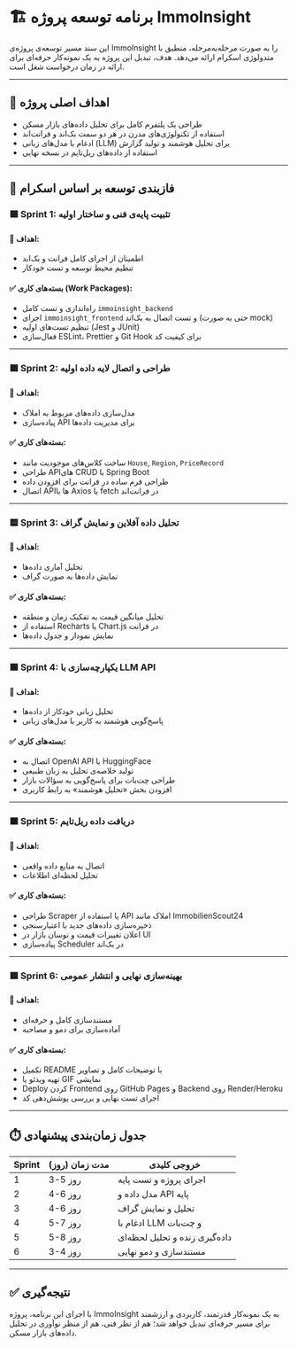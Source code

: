 
# 🏗️ برنامه توسعه پروژه ImmoInsight

این سند مسیر توسعه‌ی پروژه‌ی ImmoInsight را به صورت مرحله‌به‌مرحله، منطبق با متدولوژی اسکرام ارائه می‌دهد. هدف، تبدیل این پروژه به یک نمونه‌کار حرفه‌ای برای ارائه در زمان درخواست شغل است.

---

## 🎯 اهداف اصلی پروژه

- طراحی یک پلتفرم کامل برای تحلیل داده‌های بازار مسکن
- استفاده از تکنولوژی‌های مدرن در هر دو سمت بک‌اند و فرانت‌اند
- ادغام با مدل‌های زبانی (LLM) برای تحلیل هوشمند و تولید گزارش
- استفاده از داده‌های ریل‌تایم در نسخه نهایی

---

## 📅 فازبندی توسعه بر اساس اسکرام

### 🟩 Sprint 1: تثبیت پایه‌ی فنی و ساختار اولیه

#### 🎯 اهداف:
- اطمینان از اجرای کامل فرانت و بک‌اند
- تنظیم محیط توسعه و تست خودکار

#### ✅ بسته‌های کاری (Work Packages):
- راه‌اندازی و تست کامل `immoinsight_backend`
- اجرای `immoinsight_frontend` و تست اتصال به بک‌اند (حتی به صورت mock)
- تنظیم تست‌های اولیه (Jest و JUnit)
- فعال‌سازی ESLint، Prettier و Git Hook برای کیفیت کد

---

### 🟩 Sprint 2: طراحی و اتصال لایه داده اولیه

#### 🎯 اهداف:
- مدل‌سازی داده‌های مربوط به املاک
- پیاده‌سازی API برای مدیریت داده‌ها

#### ✅ بسته‌های کاری:
- ساخت کلاس‌های موجودیت مانند `House`, `Region`, `PriceRecord`
- طراحی APIهای CRUD با Spring Boot
- طراحی فرم ساده در فرانت برای افزودن داده
- اتصال APIها با Axios یا fetch در فرانت‌اند

---

### 🟨 Sprint 3: تحلیل داده آفلاین و نمایش گراف

#### 🎯 اهداف:
- تحلیل آماری داده‌ها
- نمایش داده‌ها به صورت گراف

#### ✅ بسته‌های کاری:
- تحلیل میانگین قیمت به تفکیک زمان و منطقه
- استفاده از Recharts یا Chart.js در فرانت
- نمایش نمودار و جدول داده‌ها

---

### 🟦 Sprint 4: یکپارچه‌سازی با LLM API

#### 🎯 اهداف:
- تحلیل زبانی خودکار از داده‌ها
- پاسخ‌گویی هوشمند به کاربر با مدل‌های زبانی

#### ✅ بسته‌های کاری:
- اتصال به OpenAI API یا HuggingFace
- تولید خلاصه‌ی تحلیل به زبان طبیعی
- طراحی چت‌بات برای پاسخ‌گویی به سؤالات بازار
- افزودن بخش «تحلیل هوشمند» به رابط کاربری

---

### 🟧 Sprint 5: دریافت داده ریل‌تایم

#### 🎯 اهداف:
- اتصال به منابع داده واقعی
- تحلیل لحظه‌ای اطلاعات

#### ✅ بسته‌های کاری:
- طراحی Scraper یا استفاده از API املاک مانند ImmobilienScout24
- ذخیره‌سازی داده‌های جدید با اعتبارسنجی
- اعلان تغییرات قیمت و نوسان بازار در UI
- پیاده‌سازی Scheduler در بک‌اند

---

### 🟪 Sprint 6: بهینه‌سازی نهایی و انتشار عمومی

#### 🎯 اهداف:
- مستندسازی کامل و حرفه‌ای
- آماده‌سازی برای دمو و مصاحبه

#### ✅ بسته‌های کاری:
- تکمیل README با توضیحات کامل و تصاویر
- تهیه ویدئو یا GIF نمایشی
- Deploy کردن Frontend روی GitHub Pages و Backend روی Render/Heroku
- اجرای تست نهایی و بررسی پوشش‌دهی کد

---

## ⏱️ جدول زمان‌بندی پیشنهادی

| Sprint | مدت زمان (روز) | خروجی کلیدی |
|--------|----------------|---------------|
| 1      | 3-5 روز        | اجرای پروژه و تست پایه |
| 2      | 4-6 روز        | مدل داده و API پایه |
| 3      | 4-6 روز        | تحلیل و نمایش گراف |
| 4      | 5-7 روز        | ادغام با LLM و چت‌بات |
| 5      | 5-8 روز        | داده‌گیری زنده و تحلیل لحظه‌ای |
| 6      | 3-4 روز        | مستندسازی و دمو نهایی |

---

## ✅ نتیجه‌گیری

با اجرای این برنامه، پروژه ImmoInsight به یک نمونه‌کار قدرتمند، کاربردی و ارزشمند برای مسیر حرفه‌ای تبدیل خواهد شد؛ هم از نظر فنی، هم از منظر نوآوری در تحلیل داده‌های بازار مسکن.
